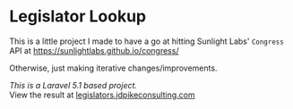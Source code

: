 # Legislator Lookup

This is a little project I made to have a go at hitting Sunlight Labs' `Congress` API at https://sunlightlabs.github.io/congress/

Otherwise, just making iterative changes/improvements.

_This is a Laravel 5.1 based project._  
View the result at <a href='http://legislators.jdpikeconsulting.com'>legislators.jdpikeconsulting.com</a>